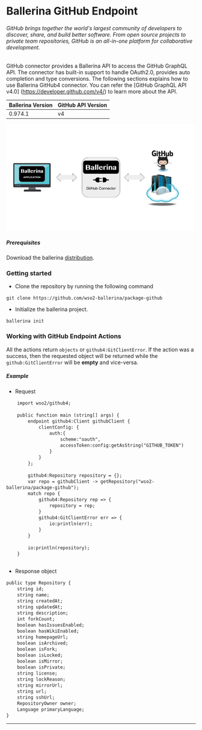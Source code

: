 # Ballerina GitHub Endpoint

###### GitHub brings together the world's largest community of developers to discover, share, and build better software. From open source projects to private team repositories, GitHub is an all-in-one platform for collaborative development.

GitHub connector provides a Ballerina API to access the GitHub GraphQL API. 
The connector has built-in support to handle OAuth2.0, provides auto completion and type conversions. The following 
sections explains how to use Ballerina GitHub4 connector. You can refer the [GitHub GraphQL API v4.0]
(https://developer.github.com/v4/) to learn more about the API. 

|Ballerina Version | GitHub API Version |
|------------------| ------------------ |
|0.974.1           | v4                 |

![Ballerina GitHub Endpoint Overview](./docs/resources/BallerinaGitHubEndpoint_Overview.jpg)

##### Prerequisites
Download the ballerina [distribution](https://ballerinalang.org/downloads/).

### Getting started

* Clone the repository by running the following command
```
git clone https://github.com/wso2-ballerina/package-github
```

* Initialize the ballerina project.
```
ballerina init
```

### Working with GitHub Endpoint Actions

All the actions return `objects` or `github4:GitClientError`. If the action was a success, then the requested object will be returned while the `github:GitClientError` will be **empty** and vice-versa.

##### Example
* Request 
```ballerina
    import wso2/github4;

    public function main (string[] args) {
        endpoint github4:Client githubClient {
            clientConfig: {
                auth:{
                    scheme:"oauth",
                    accessToken:config:getAsString("GITHUB_TOKEN")
                }
            }
        };
    
        github4:Repository repository = {};
        var repo = githubClient -> getRepository("wso2-ballerina/package-github");
        match repo {
            github4:Repository rep => {
                repository = rep;
            }
            github4:GitClientError err => {
                io:println(err);
            }
        }
    
        io:println(repository);
    }
    
```

* Response object
```ballerina
public type Repository {
    string id;
    string name;
    string createdAt;
    string updatedAt;
    string description;
    int forkCount;
    boolean hasIssuesEnabled;
    boolean hasWikiEnabled;
    string homepageUrl;
    boolean isArchived;
    boolean isFork;
    boolean isLocked;
    boolean isMirror;
    boolean isPrivate;
    string license;
    string lockReason;
    string mirrorUrl;
    string url;
    string sshUrl;
    RepositoryOwner owner;
    Language primaryLanguage;
}
```

***
